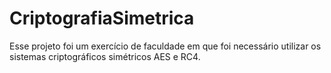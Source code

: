 # CriptografiaSimetrica
Esse projeto foi um exercício de faculdade em que foi necessário utilizar os sistemas criptográficos simétricos AES e RC4.
